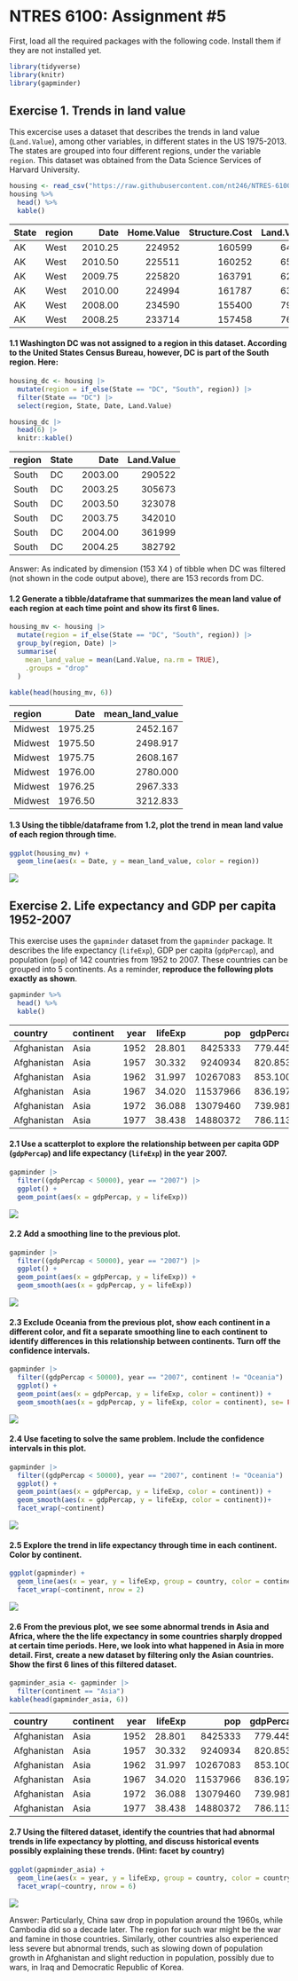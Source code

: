 # NTRES 6100: Assignment \#5


First, load all the required packages with the following code. Install
them if they are not installed yet.

``` r
library(tidyverse)
library(knitr)
library(gapminder)
```

## **Exercise 1. Trends in land value**

This excercise uses a dataset that describes the trends in land value
(`Land.Value`), among other variables, in different states in the US
1975-2013. The states are grouped into four different regions, under the
variable `region`. This dataset was obtained from the Data Science
Services of Harvard University.

``` r
housing <- read_csv("https://raw.githubusercontent.com/nt246/NTRES-6100-data-science/master/datasets/landdata_states.csv")
housing %>%
  head() %>% 
  kable()
```

| State | region | Date | Home.Value | Structure.Cost | Land.Value | Land.Share..Pct. | Home.Price.Index | Land.Price.Index | Year | Qrtr |
|:---|:---|---:|---:|---:|---:|---:|---:|---:|---:|---:|
| AK | West | 2010.25 | 224952 | 160599 | 64352 | 28.6 | 1.481 | 1.552 | 2010 | 1 |
| AK | West | 2010.50 | 225511 | 160252 | 65259 | 28.9 | 1.484 | 1.576 | 2010 | 2 |
| AK | West | 2009.75 | 225820 | 163791 | 62029 | 27.5 | 1.486 | 1.494 | 2009 | 3 |
| AK | West | 2010.00 | 224994 | 161787 | 63207 | 28.1 | 1.481 | 1.524 | 2009 | 4 |
| AK | West | 2008.00 | 234590 | 155400 | 79190 | 33.8 | 1.544 | 1.885 | 2007 | 4 |
| AK | West | 2008.25 | 233714 | 157458 | 76256 | 32.6 | 1.538 | 1.817 | 2008 | 1 |

#### **1.1 Washington DC was not assigned to a region in this dataset. According to the United States Census Bureau, however, DC is part of the South region. Here:**

``` r
housing_dc <- housing |>
  mutate(region = if_else(State == "DC", "South", region)) |>
  filter(State == "DC") |>
  select(region, State, Date, Land.Value)

housing_dc |>
  head(6) |>
  knitr::kable()
```

| region | State |    Date | Land.Value |
|:-------|:------|--------:|-----------:|
| South  | DC    | 2003.00 |     290522 |
| South  | DC    | 2003.25 |     305673 |
| South  | DC    | 2003.50 |     323078 |
| South  | DC    | 2003.75 |     342010 |
| South  | DC    | 2004.00 |     361999 |
| South  | DC    | 2004.25 |     382792 |

Answer: As indicated by dimension (153 X4 ) of tibble when DC was
filtered (not shown in the code output above), there are 153 records
from DC.

#### **1.2 Generate a tibble/dataframe that summarizes the mean land value of each region at each time point and show its first 6 lines.**

``` r
housing_mv <- housing |>
  mutate(region = if_else(State == "DC", "South", region)) |>
  group_by(region, Date) |>
  summarise(
    mean_land_value = mean(Land.Value, na.rm = TRUE),
    .groups = "drop"
  )

kable(head(housing_mv, 6))
```

| region  |    Date | mean_land_value |
|:--------|--------:|----------------:|
| Midwest | 1975.25 |        2452.167 |
| Midwest | 1975.50 |        2498.917 |
| Midwest | 1975.75 |        2608.167 |
| Midwest | 1976.00 |        2780.000 |
| Midwest | 1976.25 |        2967.333 |
| Midwest | 1976.50 |        3212.833 |

#### **1.3 Using the tibble/dataframe from 1.2, plot the trend in mean land value of each region through time.**

``` r
ggplot(housing_mv) +
  geom_line(aes(x = Date, y = mean_land_value, color = region))
```

![](assignment_5_files/figure-commonmark/unnamed-chunk-5-1.png)

## **Exercise 2. Life expectancy and GDP per capita 1952-2007**

This exercise uses the `gapminder` dataset from the `gapminder` package.
It describes the life expectancy (`lifeExp`), GDP per capita
(`gdpPercap`), and population (`pop`) of 142 countries from 1952 to
2007. These countries can be grouped into 5 continents. As a
reminder, **reproduce the following plots exactly as shown**.

``` r
gapminder %>% 
  head() %>% 
  kable()
```

| country     | continent | year | lifeExp |      pop | gdpPercap |
|:------------|:----------|-----:|--------:|---------:|----------:|
| Afghanistan | Asia      | 1952 |  28.801 |  8425333 |  779.4453 |
| Afghanistan | Asia      | 1957 |  30.332 |  9240934 |  820.8530 |
| Afghanistan | Asia      | 1962 |  31.997 | 10267083 |  853.1007 |
| Afghanistan | Asia      | 1967 |  34.020 | 11537966 |  836.1971 |
| Afghanistan | Asia      | 1972 |  36.088 | 13079460 |  739.9811 |
| Afghanistan | Asia      | 1977 |  38.438 | 14880372 |  786.1134 |

#### **2.1 Use a scatterplot to explore the relationship between per capita GDP (`gdpPercap`) and life expectancy (`lifeExp`) in the year 2007.**

``` r
gapminder |> 
  filter((gdpPercap < 50000), year == "2007") |> 
  ggplot() +
  geom_point(aes(x = gdpPercap, y = lifeExp))
```

![](assignment_5_files/figure-commonmark/unnamed-chunk-7-1.png)

#### **2.2 Add a smoothing line to the previous plot.**

``` r
gapminder |> 
  filter((gdpPercap < 50000), year == "2007") |> 
  ggplot() +
  geom_point(aes(x = gdpPercap, y = lifeExp)) + 
  geom_smooth(aes(x = gdpPercap, y = lifeExp))
```

![](assignment_5_files/figure-commonmark/unnamed-chunk-8-1.png)

#### **2.3 Exclude Oceania from the previous plot, show each continent in a different color, and fit a separate smoothing line to each continent to identify differences in this relationship between continents. Turn off the confidence intervals.**

``` r
gapminder |> 
  filter((gdpPercap < 50000), year == "2007", continent != "Oceania") |> 
  ggplot() +
  geom_point(aes(x = gdpPercap, y = lifeExp, color = continent)) + 
  geom_smooth(aes(x = gdpPercap, y = lifeExp, color = continent), se= FALSE)
```

![](assignment_5_files/figure-commonmark/unnamed-chunk-9-1.png)

#### **2.4 Use faceting to solve the same problem. Include the confidence intervals in this plot.**

``` r
gapminder |> 
  filter((gdpPercap < 50000), year == "2007", continent != "Oceania") |> 
  ggplot() +
  geom_point(aes(x = gdpPercap, y = lifeExp, color = continent)) + 
  geom_smooth(aes(x = gdpPercap, y = lifeExp, color = continent))+
  facet_wrap(~continent)
```

![](assignment_5_files/figure-commonmark/unnamed-chunk-10-1.png)

#### **2.5 Explore the trend in life expectancy through time in each continent. Color by continent.**

``` r
ggplot(gapminder) +
  geom_line(aes(x = year, y = lifeExp, group = country, color = continent)) + 
  facet_wrap(~continent, nrow = 2)
```

![](assignment_5_files/figure-commonmark/unnamed-chunk-11-1.png)

#### **2.6 From the previous plot, we see some abnormal trends in Asia and Africa, where the the life expectancy in some countries sharply dropped at certain time periods. Here, we look into what happened in Asia in more detail. First, create a new dataset by filtering only the Asian countries. Show the first 6 lines of this filtered dataset.**

``` r
gapminder_asia <- gapminder |> 
  filter(continent == "Asia")
kable(head(gapminder_asia, 6))
```

| country     | continent | year | lifeExp |      pop | gdpPercap |
|:------------|:----------|-----:|--------:|---------:|----------:|
| Afghanistan | Asia      | 1952 |  28.801 |  8425333 |  779.4453 |
| Afghanistan | Asia      | 1957 |  30.332 |  9240934 |  820.8530 |
| Afghanistan | Asia      | 1962 |  31.997 | 10267083 |  853.1007 |
| Afghanistan | Asia      | 1967 |  34.020 | 11537966 |  836.1971 |
| Afghanistan | Asia      | 1972 |  36.088 | 13079460 |  739.9811 |
| Afghanistan | Asia      | 1977 |  38.438 | 14880372 |  786.1134 |

#### **2.7 Using the filtered dataset, identify the countries that had abnormal trends in life expectancy by plotting, and discuss historical events possibly explaining these trends. (Hint: facet by country)**

``` r
ggplot(gapminder_asia) +
  geom_line(aes(x = year, y = lifeExp, group = country, color = country)) + 
  facet_wrap(~country, nrow = 6)
```

![](assignment_5_files/figure-commonmark/unnamed-chunk-13-1.png)

Answer: Particularly, China saw drop in population around the 1960s,
while Cambodia did so a decade later. The region for such war might be
the war and famine in those countries. Similarly, other countries also
experienced less severe but abnormal trends, such as slowing down of
population growth in Afghanistan and slight reduction in population,
possibly due to wars, in Iraq and Democratic Republic of Korea.
